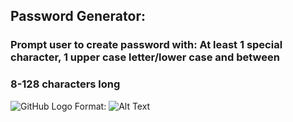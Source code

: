 ## Password Generator: 
### Prompt user to create password with: At least 1 special character, 1 upper case letter/lower case and between
### 8-128 characters long 

![GitHub Logo](screenshot-01.png)
Format: ![Alt Text](url)
